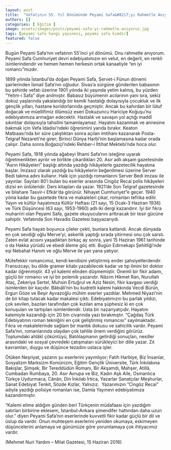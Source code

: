 ```yaml
---
layout: post
title:  "Vefatının 55. Yıl Dönümünde Peyami Safa&#8217;yı Rahmetle Anıyoruz"
authors: []
categories: [ Eğitim ]
image: assets/images/posts/peyami-safa-yi-rahmetle-aniyoruz.jpg
tags: [peyami safa hangi yayınevi, peyami safa kimdir]
featured: false
---
```

Bugün Peyami Safa’nın vefatının 55’inci yıl dönümü. Onu rahmetle anıyorum. Peyami Safa Cumhuriyet devri edebiyatımızın en velut, en değerli, en renkli isimlerindendir ve hemen hemen herkesin ortak kanaatiyle “en iyi romancı”mızdır.

1899 yılında İstanbul’da doğan Peyami Safa, Servet-i Fünun dönemi şairlerinden İsmail Safa’nın oğludur. Sivas’a sürgüne gönderilen babasının bu şehirde vefatı üzerine 1901 yılında iki yaşında yetim kalmış, bu yüzden “Yetim-i Safa” diye anılmıştır. Babasız büyümenin acılarının yanı sıra, sekiz dokuz yaşlarında yakalandığı bir kemik hastalığı dolayısıyla çocukluk ve ilk gençlik yılları, hastane koridorlarında geçmiştir. Ancak bu kahırdan bir lütuf doğacak ve müellifimiz ölümsüz eseri Dokuzuncu Hariciye Koğuşu’nu edebiyatımıza armağan edecektir. Hastalık ve savaşın yol açtığı maddî sıkıntılar dolayısıyla tahsilini tamamlayamaz. Hayatını kazanmak ve annesine bakmak için Vefa İdadisi’ndeki öğrenimini yarıda bırakır. Keaton Matbaası’nda bir süre çalıştıktan sonra açılan imtihanı kazanarak Posta-Telgraf Nezareti’ne girer; Birinci Dünya Harbi’nin başlamasına kadar orada çalışır. Daha sonra Boğaziçi’ndeki Rehber-i İttihat Mektebi’nde hoca olur.

Peyami Safa, 1918 yılında ağabeyi İlhami Safa’nın isteğine uyarak öğretmenlikten ayrılır ve birlikte çıkardıkları 20. Asır adlı akşam gazetesinde “Asrın Hikâyeleri” başlığı altında yazdığı hikâyelerle gazetecilik hayatına başlar. İmzasız olarak yazdığı bu hikâyelerin beğenilmesi üzerine Server Bedi takma adını kullanır. Halk için yazdığı romanlarını Server Bedi imzası ile yayınlar. Sayıları 80’i bulan bu eserler arasında Cingöz Recai polis hikâyeleri dizisi en ünlüleridir. Ders kitapları da yazar. 1921’de Son Telgraf gazetesinde ve bilahare Tasvir-i Efkâr’da görünür. Nihayet Cumhuriyet”e geçer. 1940 yılına kadar bu gazetede fıkra ve makaleleri çıkar, romanları tefrika edilir. Yayın ve kültür hayatımıza Kültür Haftası (21 sayı, 15 Ocak-3 Haziran 1936) ve Türk Düşüncesi (63 sayı, 1953-1960) adlı iki dergi kazandırır. İyi bir fıkra muharriri olan Peyami Safa, gazete okuyucularını arttıracak bir tesir gücüne sahiptir. Vefatında Son Havadis Gazetesi başyazarıydı.

Peyami Safa hayatı boyunca çileler çekti, bunlara katlandı. Ancak dünyada en çok sevdiği oğlu Merve’yi, askerlik yaptığı sırada yitirmesi onu çok sarstı. Zaten evlat acısını yaşadıktan birkaç ay sonra, yani 15 Haziran 1961 tarihinde o da Hakka yürüdü ve ebedi âleme göç etti. Bugün Edirnekapı Şehitliği’nde eşi Nebahat Hanım ve oğlu Merve ile yan yana yatıyor.

Mütefekkir romancımız, kendi kendisini yetiştirmiş ender şahsiyetlerdendir. Fransızcayı, bu dilde gramer kitabı yazabilecek kadar ve tıp ilmini bir doktor kadar öğrenmiştir. 43 yıl kalemi elinden düşmemiştir. Önemli bir fikir adamı, güçlü bir romancı ve iyi bir polemik yazarıdır. Nâzım Hikmet Ran, Nurullah Ataç, Zekeriya Sertel, Muhsin Ertuğrul ve Aziz Nesin, fikir kavgası verdiği isimlerden bir kaçıdır. Bâbıâli’nin bu kudretli kalemi hakkında Vecdi Bürün, Ergun Göze ve Beşir Ayvazoğlu mühim eserler yazdılar. Mehmed Niyazi’nin de bir kitap tutacak kadar makalesi çıktı. Edebiyatımızın bu parlak yıldızı, çok sevilen, bazıları tarafından çok kızılan ama şüphesiz ki en çok konuşulan ve tartışılan isimlerdendir. Usta bir nazariyatçıdır. Hayatını kalemiyle kazandığı için 20 bin civarında yazı bırakmıştır. “Çağdaş Türk Edebiyatının roman tekniğini en çok geliştirmiş romancısı” sayılmaktadır. Fıkra ve makalelerinde sağlam bir mantık dokusu ve sahicilik vardır. Peyami Safa’nın, romanlarında olaydan çok tahlile önem verdiğini görürüz. Toplumdaki ahlâkî çöküntüyü, Batılılaşmanın getirdiği sonuçları, nesiller arasındaki ve sosyal çevredeki çatışmaları sürükleyici bir dille yazar. Zıt kavramları, duygu ve düşünce tezadını ustaca işler.

Ötüken Neşriyat, yazarın şu eserlerini yayımlıyor: Fatih Harbiye, Biz İnsanlar, Sosyalizm Marksizm Komünizm, Eğitim Gençlik Üniversite, Türk İnkılabına Bakışlar, Şimşek, Bir Tereddüdün Romanı, Bir Akşamdı, Mahşer, Atillâ, Cumbadan Rumbaya, 20. Asır Avrupa ve Biz, Kadın Aşk Aile, Osmanlıca Türkçe Uydurmaca, Cânân, Din İnkılab İrtica, Yazarlar Sanatçılar Meşhurlar, Sanat Edebiyat Tenkit, Sözde Kızlar, Yalnızız.  Yazarımızın “Cingöz Recai” adıyla yazdığı polisiye romanları ise, Damla Yayınevi edebiyatımıza kazandırmıştır.

“Kalemi elime aldığım günden beri Türkçenin müdafaası için yazdığım satırları birbirine eklesem, İstanbul-Ankara şimendifer hattından daha uzun olur.” diyen Peyami Safa’nın eserlerinde kuvvetli fikir kadar güçlü bir dil ve üslup da vardır. Onun muhteşem eserlerini yeniden okumaya, eskimeyen düşüncelerini anlamaya ve günümüze göre yorumlamaya çok ihtiyacımız vardır.

(Mehmet Nuri Yardım &#8211; Milat Gazetesi, 15 Haziran 2016)